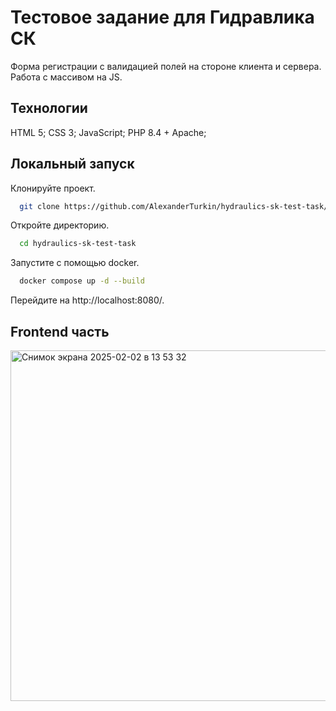 
# Тестовое задание для Гидравлика СК

Форма регистрации с валидацией полей на стороне клиента и сервера. Работа с массивом на JS.


## Технологии 
HTML 5;
CSS 3;
JavaScript;
PHP 8.4 + Apache;
## Локальный запуск

Клонируйте проект.

```bash
  git clone https://github.com/AlexanderTurkin/hydraulics-sk-test-task/
```

Откройте директорию.

```bash
  cd hydraulics-sk-test-task
```

Запустите с помощью docker.

```bash
  docker compose up -d --build
```

Перейдите на http://localhost:8080/.
## Frontend часть
<img width="561" alt="Снимок экрана 2025-02-02 в 13 53 32" src="https://github.com/user-attachments/assets/de5a3ff3-ad96-4d91-93a0-e8de6292b935" />
